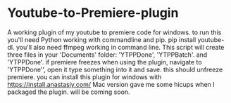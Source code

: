 # Youtube-to-Premiere-plugin
A working plugin of my youtube to premiere code for windows. to run this you'll need Python working with commandline and pip. 
pip install youtube-dl. you'll also need ffmpeg working in command line. 
This script will create three files in your 'Documents' folder: 'YTPPDone', 'YTPPBatch'. and 'YTPPDone'.
if premiere freezes when using the plugin, navigate to 'YTPPDone'', open it type something into it and save. this should unfreeze premiere. 
you can install this plugin for windows with https://install.anastasiy.com/
Mac version gave me some hicups when I packaged the plugin. will be coming soon. 
